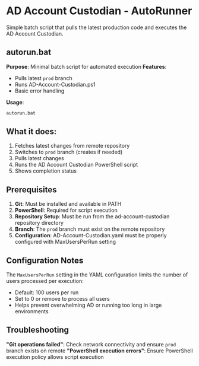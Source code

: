 # AD Account Custodian - AutoRunner

Simple batch script that pulls the latest production code and executes the AD Account Custodian.

## autorun.bat

**Purpose**: Minimal batch script for automated execution
**Features**:
- Pulls latest `prod` branch
- Runs AD-Account-Custodian.ps1
- Basic error handling

**Usage**:
```cmd
autorun.bat
```

## What it does:

1. Fetches latest changes from remote repository
2. Switches to `prod` branch (creates if needed)
3. Pulls latest changes
4. Runs the AD Account Custodian PowerShell script
5. Shows completion status

## Prerequisites

1. **Git**: Must be installed and available in PATH
2. **PowerShell**: Required for script execution  
3. **Repository Setup**: Must be run from the ad-account-custodian repository directory
4. **Branch**: The `prod` branch must exist on the remote repository
5. **Configuration**: AD-Account-Custodian.yaml must be properly configured with MaxUsersPerRun setting

## Configuration Notes

The `MaxUsersPerRun` setting in the YAML configuration limits the number of users processed per execution:
- Default: 100 users per run
- Set to 0 or remove to process all users
- Helps prevent overwhelming AD or running too long in large environments

## Troubleshooting

**"Git operations failed"**: Check network connectivity and ensure `prod` branch exists on remote
**"PowerShell execution errors"**: Ensure PowerShell execution policy allows script execution
